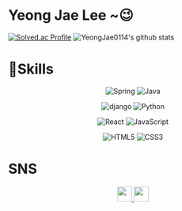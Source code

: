 # Yeong Jae Lee ~😉
[![Solved.ac Profile](http://mazassumnida.wtf/api/v2/generate_badge?boj=yjl8628)](https://solved.ac/yjl8628/)
![YeongJae0114's github stats](https://github-readme-stats.vercel.app/api?username=YeongJae0114&show_icons=true)


# 💪Skills	
<div align="center">

![Spring](https://img.shields.io/badge/Spring-6DB33F.svg?&style=for-the-badge&logo=Spring&logoColor=white)
![Java](https://img.shields.io/badge/Java-3776AB.svg?&style=for-the-badge&logo=Java&logoColor=white)
  
![django](https://img.shields.io/badge/django-092E20.svg?&style=for-the-badge&logo=django&logoColor=white)
![Python](https://img.shields.io/badge/Python-3776AB.svg?&style=for-the-badge&logo=Python&logoColor=white)

![React](https://img.shields.io/badge/React-61DAFB.svg?&style=for-the-badge&logo=React&logoColor=white)
![JavaScript](https://img.shields.io/badge/JavaScript-F7DF1E.svg?&style=for-the-badge&logo=JavaScript&logoColor=white)

![HTML5](https://img.shields.io/badge/HTML5-E34F26.svg?&style=for-the-badge&logo=HTML5&logoColor=white)
![CSS3](https://img.shields.io/badge/CSS3-1572B6.svg?&style=for-the-badge&logo=CSS3&logoColor=white)

</div>

# SNS 	
<div align="center">
<a href="https://www.notion.so/YeongJae-Lee-28c6812cc4724b43b363de82fc58e669?pvs=4" target="_blank"><img src="https://simpleicons.org/icons/notion.svg" alt="" height="30" width="30"</a>
<a href="https://yeongjae.tistory.com/" target="_blank"><img src ='https://i.namu.wiki/i/Jz0MFNR7_7LHx1Yda0Hy6929g3BD5fWmaARdUMMFPkFIAVC_ewY7BEcoIGhepmTKRBKmSxRSUBjI7pklIZLaAA.svg' height="30" width="30"></a>
</div>



